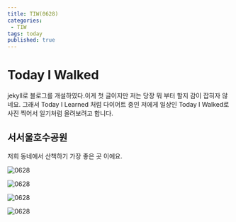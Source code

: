 ```yaml
---
title: TIW(0628)
categories:
 - TIW
tags: today
published: true
---
```

 Today I Walked
 =====
jekyll로 블로그를 개설하였다.이게 첫 글이지만 저는  당장 뭐 부터 할지 감이 잡히자 않네요.
그래서 Today I Learned 처럼 다이어트 중인 저에게 일상인 Today I Walked로 사진 찍어서 일기처럼 올려보려고 합니다.  

## 서서울호수공원
저희 동네에서 산책하기 가장 좋은 곳 이에요.  

![0628](/imges/0628/0628_1.jpg)  

![0628](/imges/0628/0628_2.jpg)  

![0628](/imges/0628/0628_3.jpg)  

![0628](/imges/0628/0628_4.jpg)  


